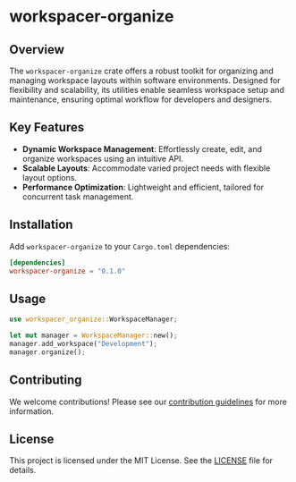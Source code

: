 # workspacer-organize

## Overview
The `workspacer-organize` crate offers a robust toolkit for organizing and managing workspace layouts within software environments. Designed for flexibility and scalability, its utilities enable seamless workspace setup and maintenance, ensuring optimal workflow for developers and designers.

## Key Features
- **Dynamic Workspace Management**: Effortlessly create, edit, and organize workspaces using an intuitive API.
- **Scalable Layouts**: Accommodate varied project needs with flexible layout options.
- **Performance Optimization**: Lightweight and efficient, tailored for concurrent task management.

## Installation
Add `workspacer-organize` to your `Cargo.toml` dependencies:
```toml
[dependencies]
workspacer-organize = "0.1.0"
```

## Usage
```rust
use workspacer_organize::WorkspaceManager;

let mut manager = WorkspaceManager::new();
manager.add_workspace("Development");
manager.organize();
```

## Contributing
We welcome contributions! Please see our [contribution guidelines](CONTRIBUTING.md) for more information.

## License
This project is licensed under the MIT License. See the [LICENSE](LICENSE) file for details.